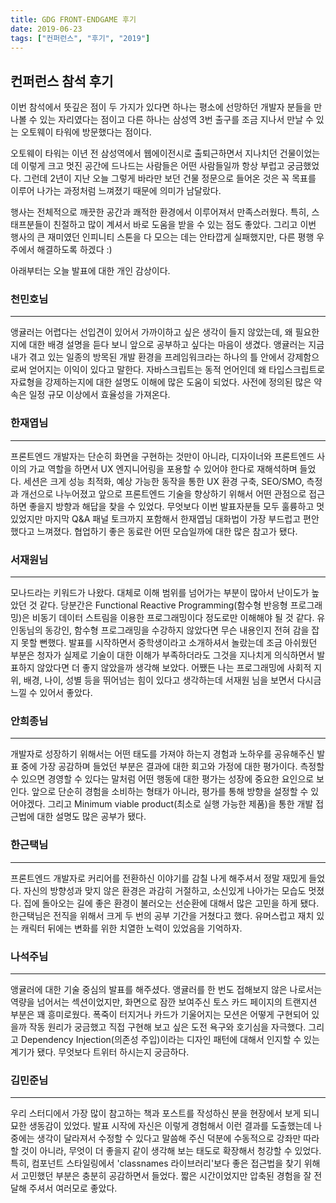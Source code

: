 ```yaml
---
title: GDG FRONT-ENDGAME 후기
date: 2019-06-23
tags: ["컨퍼런스", "후기", "2019"]
---
```


## 컨퍼런스 참석 후기

이번 참석에서 뜻깊은 점이 두 가지가 있다면 하나는 평소에 선망하던 개발자 분들을 만나볼 수 있는 자리였다는 점이고 다른 하나는 삼성역 3번 출구를 조금 지나서 만날 수 있는 오토웨이 타워에 방문했다는 점이다.  

오토웨이 타워는 이년 전 삼성역에서 웹에이전시로 출퇴근하면서 지나치던 건물이었는데 이렇게 크고 멋진 공간에 드나드는 사람들은 어떤 사람들일까 항상 부럽고 궁금했었다. 그런데 2년이 지난 오늘 그렇게 바라만 보던 건물 정문으로 들어온 것은 꼭 목표를 이루어 나가는 과정처럼 느껴졌기 때문에 의미가 남달랐다.

행사는 전체적으로 깨끗한 공간과 쾌적한 환경에서 이루어져서 만족스러웠다. 특히, 스태프분들이 친절하고 많이 계셔서 바로 도움을 받을 수 있는 점도 좋았다. 그리고 이번 행사의 큰 재미였던 인피니티 스톤을 다 모으는 데는 안타깝게 실패했지만, 다른 평행 우주에서 해결하도록 하겠다 :)

아래부터는 오늘 발표에 대한 개인 감상이다.


### 천민호님
---
앵귤러는 어렵다는 선입견이 있어서 가까이하고 싶은 생각이 들지 않았는데, 왜 필요한지에 대한 배경 설명을 듣다 보니 앞으로 공부하고 싶다는 마음이 생겼다. 앵귤러는 지금 내가 겪고 있는 일종의 방목된 개발 환경을 프레임워크라는 하나의 틀 안에서 강제함으로써 얻어지는 이익이 있다고 말한다. 자바스크립트는 동적 언어인데 왜 타입스크립트로 자료형을 강제하는지에 대한 설명도 이해에 많은 도움이 되었다. 사전에 정의된 많은 약속은 일정 규모 이상에서 효율성을 가져온다.

### 한재엽님
---
프론트엔드 개발자는 단순히 화면을 구현하는 것만이 아니라, 디자이너와 프론트엔드 사이의 가교 역할을 하면서 UX 엔지니어링을 포용할 수 있어야 한다로 재해석하며 들었다. 세션은 크게 성능 최적화, 예상 가능한 동작을 통한 UX 환경 구축, SEO/SMO, 측정과 개선으로 나누어졌고 앞으로 프론트엔드 기술을 향상하기 위해서 어떤 관점으로 접근하면 좋을지 방향과 해답을 찾을 수 있었다. 무엇보다 이번 발표자분들 모두 훌륭하고 멋있었지만 마지막 Q&A 패널 토크까지 포함해서 한재엽님 대화법이 가장 부드럽고 편안했다고 느껴졌다. 협업하기 좋은 동료란 어떤 모습일까에 대한 많은 참고가 됐다.

### 서재원님
---
모나드라는 키워드가 나왔다. 대체로 이해 범위를 넘어가는 부분이 많아서 난이도가 높았던 것 같다. 당분간은 Functional Reactive Programming(함수형 반응형 프로그래밍)은 비동기 데이터 스트림을 이용한 프로그래밍이다 정도로만 이해해야 될 것 같다. 유인동님의 동강인, 함수형 프로그래밍을 수강하지 않았다면 무슨 내용인지 전혀 감을 잡지 못할 뻔했다. 발표를 시작하면서 중학생이라고 소개하셔서 놀랐는데 조금 아쉬웠던 부분은 청자가 실제로 기술이 대한 이해가 부족하더라도 그것을 지나치게 의식하면서 발표하지 않았다면 더 좋지 않았을까 생각해 보았다. 어쨌든 나는 프로그래밍에 사회적 지위, 배경, 나이, 성별 등을 뛰어넘는 힘이 있다고 생각하는데 서재원 님을 보면서 다시금 느낄 수 있어서 좋았다.

### 안희종님
---
개발자로 성장하기 위해서는 어떤 태도를 가져야 하는지 경험과 노하우를 공유해주신 발표 중에 가장 공감하며 들었던 부분은 결과에 대한 회고와 가정에 대한 평가이다. 측정할 수 있으면 경영할 수 있다는 말처럼 어떤 행동에 대한 평가는 성장에 중요한 요인으로 보인다. 앞으로 단순히 경험을 소비하는 형태가 아니라, 평가를 통해 방향을 설정할 수 있어야겠다. 그리고 Minimum viable product(최소로 실행 가능한 제품)을 통한 개발 접근법에 대한 설명도 많은 공부가 됐다.

### 한근택님
---
프론트엔드 개발자로 커리어를 전환하신 이야기를 감칠 나게 해주셔서 정말 재밌게 들었다. 자신의 방향성과 맞지 않은 환경은 과감히 거절하고, 소신있게 나아가는 모습도 멋졌다. 집에 돌아오는 길에 좋은 환경이 불러오는 선순환에 대해서 많은 고민을 하게 됐다. 한근택님은 전직을 위해서 크게 두 번의 공부 기간을 거쳤다고 했다. 유머스럽고 재치 있는 캐릭터 뒤에는 변화를 위한 치열한 노력이 있었음을 기억하자.

### 나석주님
---
앵귤러에 대한 기술 중심의 발표를 해주셨다. 앵귤러를 한 번도 접해보지 않은 나로서는 역량을 넘어서는 섹션이었지만, 화면으로 잠깐 보여주신 토스 카드 페이지의 트랜지션 부분은 꽤 흥미로웠다. 폭죽이 터지거나 카드가 기울어지는 모션은 어떻게 구현되어 있을까 작동 원리가 궁금했고 직접 구현해 보고 싶은 도전 욕구와 호기심을 자극했다. 그리고 Dependency Injection(의존성 주입)이라는 디자인 패턴에 대해서 인지할 수 있는 계기가 됐다. 무엇보다 트위터 하시는지 궁금하다.

### 김민준님
---
우리 스터디에서 가장 많이 참고하는 책과 포스트를 작성하신 분을 현장에서 보게 되니 묘한 생동감이 있었다. 발표 시작에 자신은 이렇게 경험해서 이런 결과를 도출했는데 나중에는 생각이 달라져서 수정할 수 있다고 말씀해 주신 덕분에 수동적으로 강좌만 따라 할 것이 아니라, 무엇이 더 좋을지 같이 생각해 보는 태도로 확장해서 청강할 수 있었다. 특히, 컴포넌트 스타일링에서 'classnames 라이브러리'보다 좋은 접근법을 찾기 위해서 고민했던 부분은 충분히 공감하면서 들었다. 짧은 시간이었지만 압축된 경험을 잘 전달해 주셔서 여러모로 좋았다.
